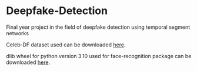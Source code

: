 # Deepfake-Detection
Final year project in the field of deepfake detection using temporal segment networks

Celeb-DF dataset used can be downloaded [here](https://github.com/yuezunli/celeb-deepfakeforensics).

dlib wheel for python version 3.10 used for face-recognition package can be downloaded [here](https://github.com/jloh02/dlib/releases/download/v19.22/dlib-19.22.99-cp310-cp310-win_amd64.whl).
